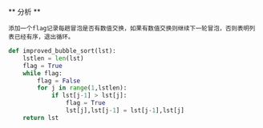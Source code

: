 ** 分析 **

    添加一个flag记录每趟冒泡是否有数值交换，如果有数值交换则继续下一轮冒泡，否则表明列表已经有序，退出循环。

```python
def improved_bubble_sort(lst):
    lstlen = len(lst)
    flag = True
    while flag:
        flag = False
        for j in range(1,lstlen):
            if lst[j-1] > lst[j]:
                flag = True
                lst[j],lst[j-1] = lst[j-1],lst[j]
    return lst
```